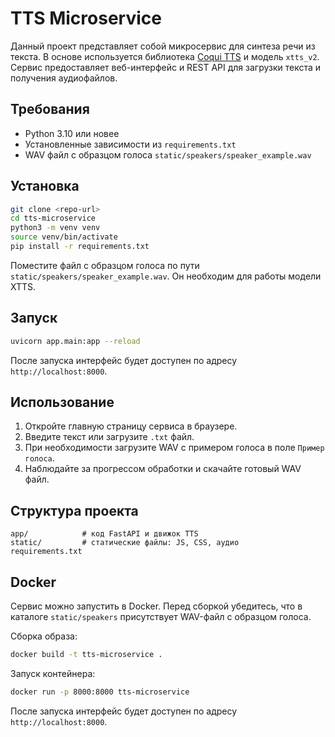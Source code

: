 # TTS Microservice

Данный проект представляет собой микросервис для синтеза речи из текста. В основе используется библиотека [Coqui TTS](https://github.com/coqui-ai/TTS) и модель `xtts_v2`. Сервис предоставляет веб-интерфейс и REST API для загрузки текста и получения аудиофайлов.

## Требования

- Python 3.10 или новее
- Установленные зависимости из `requirements.txt`
- WAV файл с образцом голоса `static/speakers/speaker_example.wav`

## Установка

```bash
git clone <repo-url>
cd tts-microservice
python3 -m venv venv
source venv/bin/activate
pip install -r requirements.txt
```

Поместите файл с образцом голоса по пути `static/speakers/speaker_example.wav`. Он необходим для работы модели XTTS.

## Запуск

```bash
uvicorn app.main:app --reload
```

После запуска интерфейс будет доступен по адресу `http://localhost:8000`.

## Использование

1. Откройте главную страницу сервиса в браузере.
2. Введите текст или загрузите `.txt` файл.
3. При необходимости загрузите WAV с примером голоса в поле `Пример голоса`.
4. Наблюдайте за прогрессом обработки и скачайте готовый WAV файл.

## Структура проекта

```
app/            # код FastAPI и движок TTS
static/         # статические файлы: JS, CSS, аудио
requirements.txt
```


## Docker

Сервис можно запустить в Docker.
Перед сборкой убедитесь, что в каталоге `static/speakers` присутствует WAV-файл с образцом голоса.

Сборка образа:
```bash
docker build -t tts-microservice .
```
Запуск контейнера:
```bash
docker run -p 8000:8000 tts-microservice
```
После запуска интерфейс будет доступен по адресу `http://localhost:8000`.
